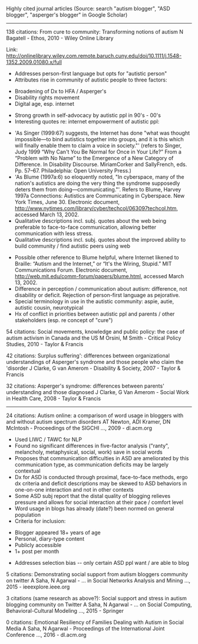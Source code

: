 Highly cited journal articles 
(Source: search "autism blogger", "ASD blogger", "asperger's blogger" in Google Scholar)

-------------------

138 citations: From cure to community: Transforming notions of autism
N Bagatell - Ethos, 2010 - Wiley Online Library

Link: http://onlinelibrary.wiley.com.remote.baruch.cuny.edu/doi/10.1111/j.1548-1352.2009.01080.x/full 

* Addresses person-first language but opts for "autistic person"
* Attributes rise in community of autistic people to three factors:
 - Broadening of Dx to HFA / Asperger's
 - Disability rights movement
 - Digital age, esp. internet
* Strong growth in self-advocacy by autistic ppl in 90's - 00's
* Interesting quotes re: internet empowerment of autistic ppl:
 - 'As Singer (1999:67) suggests, the Internet has done "what was thought impossible—to bind autistics together into groups, and it is this which will finally enable them to claim a voice in society."' (refers to Singer, Judy 1999 “Why Can't You Be Normal for Once in Your Life?” From a “Problem with No Name” to the Emergence of a New Category of Difference. In Disability Discourse. MiriamCorker and SallyFrench, eds. Pp. 57–67. Philadelphia: Open University Press.)
 - 'As Blume (1997a:6) so eloquently noted, "In cyberspace, many of the nation's autistics are doing the very thing the syndrome supposedly deters them from doing—communicating."'.  Refers to Blume, Harvey 1997a Connections: Autistics are Communicating in Cyberspace. New York Times, June 30. Electronic document, http://www.nytimes.com/library/cyber/techcol/063097techcol.htm, accessed March 13, 2002.
 - Qualitative descriptions incl. subj. quotes about the web being preferable to face-to-face communication, allowing better communication with less stress.
 - Qualitative descriptions incl. subj. quotes about the improved ability to build community / find autistic peers using web
* Possible other reference to Blume helpful, where Internet likened to Braille:  “Autism and the Internet,” or “It's the Wiring, Stupid.” MIT Communications Forum. Electronic document, http://web.mit.edu/comm-forum/papers/blume.html, accessed March 13, 2002.
* Difference in perception / communication about autism: difference, not disability or deficit.  Rejection of person-first language as pejorative.
* Special terminology in use in the autistic community: aspie, autie, autistic cousin, neurotypical
* Hx of conflict in priorities between autistic ppl and parents / other stakeholders (esp. re concept of "cure")

54 citations: Social movements, knowledge and public policy: the case of autism activism in Canada and the US
M Orsini, M Smith - Critical Policy Studies, 2010 - Taylor & Francis

42 citations: Surplus suffering': differences between organizational understandings of Asperger's syndrome and those people who claim the 'disorder
J Clarke, G van Amerom - Disability & Society, 2007 - Taylor & Francis

32 citations: Asperger's syndrome: differences between parents' understanding and those diagnosed
J Clarke, G Van Amerom - Social Work in Health Care, 2008 - Taylor & Francis

-------------

24 citations: Autism online: a comparison of word usage in bloggers with and without autism spectrum disorders
AT Newton, ADI Kramer, DN McIntosh - Proceedings of the SIGCHI …, 2009 - dl.acm.org

* Used LIWC / TAWC for NLP
* Found no significant differences in five-factor analysis ("ranty", melancholy, metaphysical, social, work) save in social words
* Proposes that communication difficulties in ASD are ameliorated by this communication type, as communication deficits may be largely contextual
* Dx for ASD is conducted through proximal, face-to-face methods, ergo dx criteria and deficit descriptions may be skewed to ASD behaviors in one-on-one interaction and not in other contexts
* Some ASD subj report that the distal quality of blogging relieves pressure and allows for social interaction at their pace / comfort level
* Word usage in blogs has already (date?) been normed on general population
* Criteria for inclusion:
 - Blogger appeared 18+ years of age
 - Personal, diary-type content
 - Publicly accessible
 - 1+ post per month 
* Addresses selection bias -- only certain ASD ppl want / are able to blog

5 citations: Demonstrating social support from autism bloggers community on twitter
A Saha, N Agarwal - … in Social Networks Analysis and Mining …, 2015 - ieeexplore.ieee.org

3 citations (same research as above?): Social support and stress in autism blogging community on Twitter
A Saha, N Agarwal - … on Social Computing, Behavioral-Cultural Modeling …, 2015 - Springer

0 citations: Emotional Resiliency of Families Dealing with Autism in Social Media
A Saha, N Agarwal - Proceedings of the International Joint Conference …, 2016 - dl.acm.org


